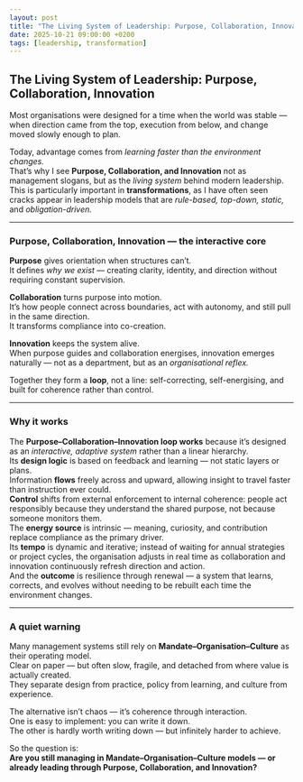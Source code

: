 ```yaml
---
layout: post
title: "The Living System of Leadership: Purpose, Collaboration, Innovation"
date: 2025-10-21 09:00:00 +0200
tags: [leadership, transformation]
---
```


## The Living System of Leadership: Purpose, Collaboration, Innovation  

Most organisations were designed for a time when the world was stable — when direction came from the top, execution from below, and change moved slowly enough to plan.  

Today, advantage comes from *learning faster than the environment changes.*  
That’s why I see **Purpose, Collaboration, and Innovation** not as management slogans, but as the *living system* behind modern leadership.  
This is particularly important in **transformations**, as I have often seen cracks appear in leadership models that are *rule-based, top-down, static,* and *obligation-driven.*  

---

### Purpose, Collaboration, Innovation — the interactive core  

**Purpose** gives orientation when structures can’t.  
It defines *why we exist* — creating clarity, identity, and direction without requiring constant supervision.  

**Collaboration** turns purpose into motion.  
It’s how people connect across boundaries, act with autonomy, and still pull in the same direction.  
It transforms compliance into co-creation.  

**Innovation** keeps the system alive.  
When purpose guides and collaboration energises, innovation emerges naturally — not as a department, but as an *organisational reflex.*  

Together they form a **loop**, not a line: self-correcting, self-energising, and built for coherence rather than control.  

---

### Why it works  

The **Purpose–Collaboration–Innovation loop works** because it’s designed as an *interactive, adaptive system* rather than a linear hierarchy.  
Its **design logic** is based on feedback and learning — not static layers or plans.  
Information **flows** freely across and upward, allowing insight to travel faster than instruction ever could.  
**Control** shifts from external enforcement to internal coherence: people act responsibly because they understand the shared purpose, not because someone monitors them.  
The **energy source** is intrinsic — meaning, curiosity, and contribution replace compliance as the primary driver.  
Its **tempo** is dynamic and iterative; instead of waiting for annual strategies or project cycles, the organisation adjusts in real time as collaboration and innovation continuously refresh direction and action.  
And the **outcome** is resilience through renewal — a system that learns, corrects, and evolves without needing to be rebuilt each time the environment changes.  

---

### A quiet warning  

Many management systems still rely on **Mandate–Organisation–Culture** as their operating model.  
Clear on paper — but often slow, fragile, and detached from where value is actually created.  
They separate design from practice, policy from learning, and culture from experience.  

The alternative isn’t chaos — it’s coherence through interaction.  
One is easy to implement: you can write it down.  
The other is hardly worth writing down — but infinitely harder to achieve.  

So the question is:  
**Are you still managing in Mandate–Organisation–Culture models — or already leading through Purpose, Collaboration, and Innovation?**
